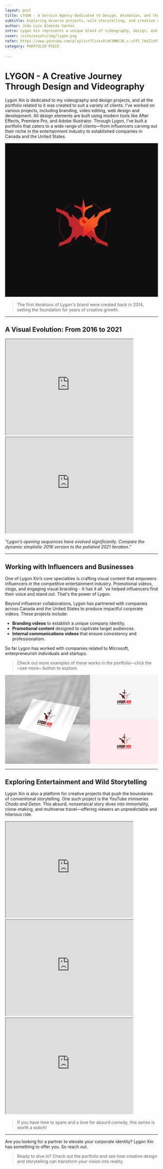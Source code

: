 ```yaml
---
layout: post
title: LYGON - A Service Agency Dedicated to Design, Animation, and the Arts
subtitle: Exploring diverse projects, wild storytelling, and creative videography. Learn how my passion turned into a business.
author: João Luís Almeida Santos
intro: Lygon Xin represents a unique blend of videography, design, and storytelling. From helping influencers build their presence in the entertainment industry to collaborating with companies in Canada and the United States, Lygon Xin’s work showcases innovation and creativity. One of its standout projects is the hilarious and unpredictable YouTube miniseries *Shadow*.
cover: /site/assets/img/lygon.png
refer: https://www.youtube.com/playlist?list=PLHF3MWlIK_c-uffF_lHzZJzP2lX4SyhlC
category: PORTFOLIO PIECE

---
```


# LYGON - A Creative Journey Through Design and Videography

Lygon Xin is dedicated to my videography and design projects,
and all the portfolio related to it was created to suit a variety of clients.
I’ve worked on various projects, including branding, video editing, web design and development. All design elements
are built using modern tools like After Effects, Premiere Pro, and Adobe Illustrator.
Through Lygon, I’ve built a portfolio that caters to a wide range of clients—from influencers carving out their niche in the entertainment
industry to established companies in Canada and the United States.

![Lygon Logo](../assets/img/Logobackground.png)

> The first iterations of Lygon's brand were created back in 2014, setting the foundation for years of creative growth.

---

## A Visual Evolution: From 2016 to 2021

<iframe width="420" height="315" src="https://www.youtube.com/embed/13qCYubhscI"></iframe>
<iframe width="420" height="315" src="https://www.youtube.com/embed/fjJKdGJ5cN8"></iframe>

*“Lygon’s opening sequences have evolved significantly. Compare the dynamic simplistic 2016 version to the polished 2021 iteration.”*

---

## Working with Influencers and Businesses

One of Lygon Xin’s core specialties is crafting visual content that empowers influencers in the competitive entertainment industry. Promotional videos, vlogs, and engaging visual branding - It has it all.
’ve helped influencers find their voice and stand out. That's the power of Lygon.

Beyond influencer collaborations, Lygon has partnered with companies across Canada and the United States to produce impactful corporate videos. These projects include:
- **Branding videos** to establish a unique company identity.
- **Promotional content** designed to captivate target audiences.
- **Internal communications videos** that ensure consistency and professionalism.

So far Lygon has worked with companies related to Microsoft, enterpreneurish individuals and startups.
> Check out more examples of these works in the portfolio—click the ~see more~ button to explore.

![Design Mockup](../assets/img/Portfolio/Design/mockup.jpg)

---

## Exploring Entertainment and Wild Storytelling

Lygon Xin is also a platform for creative projects that push the boundaries of conventional storytelling. One such project is the YouTube miniseries *Chodo and Deton*. This absurd, nonsensical story dives into immortality, clone-making, and multiverse travel—offering viewers an unpredictable and hilarious ride.

<iframe width="420" height="315" src="https://www.youtube.com/embed/XJf9m81MkAI"></iframe>
<iframe width="420" height="315" src="https://www.youtube.com/embed/O5K_f5ET98M"></iframe>
<iframe width="420" height="315" src="https://www.youtube.com/embed/KtLxMTNSyOQ"></iframe>

> If you have time to spare and a love for absurd comedy, this series is worth a watch!

---

Are you looking for a partner to elevate your corporate identity? Lygon Xin has something to offer you. So reach out.

> Ready to dive in? Check out the portfolio and see how creative design and storytelling can transform your vision into reality.
